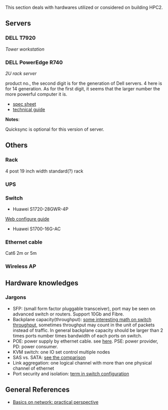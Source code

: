 This section deals with hardwares utilized or considered on building HPC2.

## Servers

### DELL T7920

*Tower workstation*

### DELL PowerEdge R740 

*2U rack server*

product no., the second digit is for the generation of Dell servers. 4 here is for 14 generation. As for the first digit, it seems that the larger number the more powerful computer it is.

* [spec sheet](https://i.dell.com/sites/csdocuments/Product_Docs/en/poweredge-r740-spec-sheet.pdf)
* [technical guide](https://www.dell.com/en-us/work/shop/povw/poweredge-r740)

**Notes**:

Quicksync is optional for this version of server.

## Others

### Rack

4 post 19 inch width standard(?) rack

### UPS

### Switch

* Huawei S1720-28GWR-4P

[Web configure guide](https://support.huawei.com/enterprise/zh/doc/EDOC1000169678)

* Huawei S1700-16G-AC

### Ethernet cable

Cat6 2m or 5m

### Wireless AP

## Hardware knowledges

### Jargons

* SFP: (small form factor pluggable transceiver), port may be seen on advanced switch or routers. Support 10Gb and Fibre.
* Backplane capacity(throughput):  [some interesting math on switch throughput](https://serverfault.com/questions/505125/calculating-backplane-capacity-of-a-switch), sometimes throughput may count in the unit of packets instead of traffic. In general backplane capacity should be larger than 2 times ports number times bandwidth of each ports on switch.
* POE: power supply by ethernet cable. see [here](https://kb.netgear.com/zh_CN/209/%E4%BB%80%E4%B9%88%E6%98%AF-PoE-%E4%BB%A5%E5%A4%AA%E7%BD%91%E4%BE%9B%E7%94%B5). PSE: power provider, PD: power consumer.
* KVM switch: one IO set control multiple nodes
* SAS vs. SATA: [see the comparison](https://www.diffen.com/difference/SATA_vs_Serial_Attached_SCSI)
* Link aggregation: one logical channel with more than one physical channel of ethernet
* Port security and isolation: [term in switch configuration](https://cshihong.github.io/2017/11/16/%E7%AB%AF%E5%8F%A3%E5%AE%89%E5%85%A8%E5%92%8C%E7%AB%AF%E5%8F%A3%E9%9A%94%E7%A6%BB/)

## General References

* [Basics on network: practical perspective](https://www.dell.com/community/%E6%95%B0%E6%8D%AE%E5%AD%98%E5%82%A8%E8%AE%A8%E8%AE%BA%E5%8C%BA/%E7%BD%91%E7%BB%9C%E5%9F%BA%E6%9C%AC%E5%8A%9F%E7%B3%BB%E5%88%97-%E7%BB%86%E8%AF%B4%E7%BD%91%E7%BB%9C%E9%82%A3%E4%BA%9B%E4%BA%8B%E5%84%BF-3%E6%9C%8826%E6%97%A5%E6%9B%B4%E6%96%B0/td-p/7045185)

